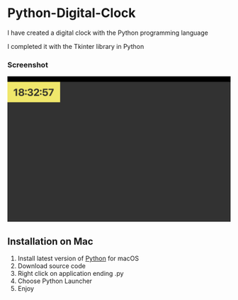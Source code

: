 # Python-Digital-Clock

I have created a digital clock with the Python programming language

I completed it with the Tkinter library in Python

### Screenshot

<img src="https://github.com/SiyandaMaykiso/Python-Digital-Clock/blob/main/Screen%20Shot%20Python%20Digital%20Clock.png" alt="application screenshot">

## Installation on Mac

1. Install latest version of [Python](https://www.python.org/downloads/) for macOS
2. Download source code 
3. Right click on application ending .py
4. Choose Python Launcher
5. Enjoy
